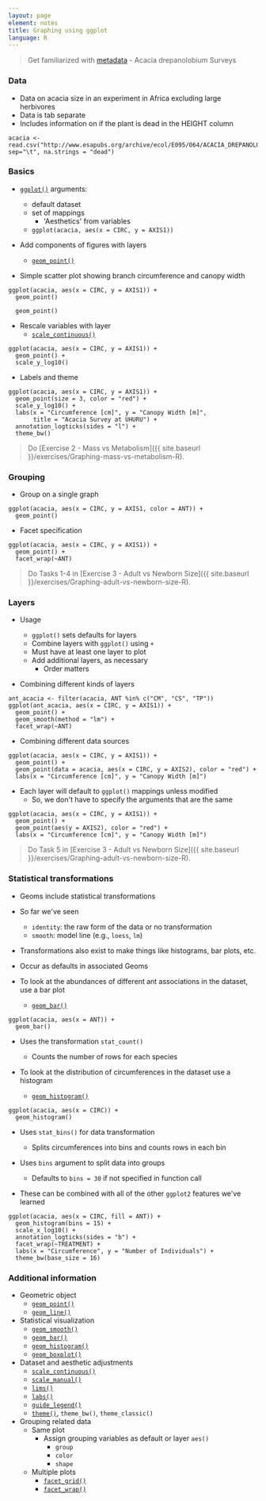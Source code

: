 ```yaml
---
layout: page
element: notes
title: Graphing using ggplot
language: R
---
```

 
> Get familiarized with [metadata](http://www.esapubs.org/archive/ecol/E095/064/metadata.php) - Acacia drepanolobium Surveys

### Data

* Data on acacia size in an experiment in Africa excluding large herbivores
* Data is tab separate
* Includes information on if the plant is dead in the HEIGHT column

```
acacia <- read.csv("http://www.esapubs.org/archive/ecol/E095/064/ACACIA_DREPANOLOBIUM_SURVEY.txt", sep="\t", na.strings = "dead")
```

### Basics

* [`ggplot()`](http://docs.ggplot2.org/current/ggplot.html) arguments:
    * default dataset 
    * set of mappings
        * 'Aesthetics' from variables
    * `ggplot(acacia, aes(x = CIRC, y = AXIS1))`
* Add components of figures with layers
    * [`geom_point()`](http://docs.ggplot2.org/current/geom_point.html)

* Simple scatter plot showing branch circumference and canopy width

```
ggplot(acacia, aes(x = CIRC, y = AXIS1)) + 
  geom_point()

  geom_point()
```

* Rescale variables with layer
    * [`scale_continuous()`](http://docs.ggplot2.org/current/scale_continuous.html)

```
ggplot(acacia, aes(x = CIRC, y = AXIS1)) +
  geom_point() +
  scale_y_log10()
```

* Labels and theme

```
ggplot(acacia, aes(x = CIRC, y = AXIS1)) +
  geom_point(size = 3, color = "red") +
  scale_y_log10() +
  labs(x = "Circumference [cm]", y = "Canopy Width [m]",
       title = "Acacia Survey at UHURU") +
  annotation_logticks(sides = "l") +
  theme_bw()
```

> Do [Exercise 2 - Mass vs Metabolism]({{ site.baseurl }}/exercises/Graphing-mass-vs-metabolism-R).

### Grouping

* Group on a single graph

```
ggplot(acacia, aes(x = CIRC, y = AXIS1, color = ANT)) +
  geom_point()
```

* Facet specification

```
ggplot(acacia, aes(x = CIRC, y = AXIS1)) +
  geom_point() +
  facet_wrap(~ANT)
```

> Do Tasks 1-4 in [Exercise 3 - Adult vs Newborn Size]({{ site.baseurl }}/exercises/Graphing-adult-vs-newborn-size-R).

### Layers

* Usage
    * `ggplot()` sets defaults for layers
    * Combine layers with `ggplot()` using `+`
    * Must have at least one layer to plot
    * Add additional layers, as necessary
        * Order matters

* Combining different kinds of layers

```
ant_acacia <- filter(acacia, ANT %in% c("CM", "CS", "TP"))
ggplot(ant_acacia, aes(x = CIRC, y = AXIS1)) +
  geom_point() +
  geom_smooth(method = "lm") +
  facet_wrap(~ANT)
```

* Combining different data sources

```
ggplot(acacia, aes(x = CIRC, y = AXIS1)) +
  geom_point() +
  geom_point(data = acacia, aes(x = CIRC, y = AXIS2), color = "red") +
  labs(x = "Circumference [cm]", y = "Canopy Width [m]")
```

* Each layer will default to `ggplot()` mappings unless modified
    * So, we don't have to specify the arguments that are the same

```
ggplot(acacia, aes(x = CIRC, y = AXIS1)) +
  geom_point() +
  geom_point(aes(y = AXIS2), color = "red") +
  labs(x = "Circumference [cm]", y = "Canopy Width [m]")
```

> Do Task 5 in [Exercise 3 - Adult vs Newborn Size]({{ site.baseurl }}/exercises/Graphing-adult-vs-newborn-size-R).

### Statistical transformations

* Geoms include statistical transformations
* So far we've seen
    * `identity`: the raw form of the data or no transformation
    * `smooth`: model line (e.g., `loess`, `lm`)
* Transformations also exist to make things like histograms, bar plots, etc.
* Occur as defaults in associated Geoms

* To look at the abundances of different ant associations in the dataset, use a
bar plot
    * [`geom_bar()`](http://docs.ggplot2.org/current/geom_bar.html)

```
ggplot(acacia, aes(x = ANT)) + 
  geom_bar()
```

* Uses the transformation `stat_count()`
    * Counts the number of rows for each species

* To look at the distribution of circumferences in the dataset use a histogram
    * [`geom_histogram()`](http://docs.ggplot2.org/current/geom_histogram.html)

```
ggplot(acacia, aes(x = CIRC)) +
  geom_histogram()
```

* Uses `stat_bins()` for data transformation
    * Splits circumferences into bins and counts rows in each bin
* Uses `bins` argument to split data into groups
    * Defaults to `bins = 30` if not specified in function call

* These can be combined with all of the other `ggplot2` features we've learned

```
ggplot(acacia, aes(x = CIRC, fill = ANT)) +
  geom_histogram(bins = 15) +
  scale_x_log10() +
  annotation_logticks(sides = "b") +
  facet_wrap(~TREATMENT) +
  labs(x = "Circumference", y = "Number of Individuals") +
  theme_bw(base_size = 16)
```

### Additional information

* Geometric object
    * [`geom_point()`](http://docs.ggplot2.org/current/geom_point.html)
    * [`geom_line()`](http://docs.ggplot2.org/current/geom_path.html)
* Statistical visualization
    * [`geom_smooth()`](http://docs.ggplot2.org/current/geom_smooth.html)
    * [`geom_bar()`](http://docs.ggplot2.org/current/geom_bar.html)
    * [`geom_histogram()`](http://docs.ggplot2.org/current/geom_histogram.html)
    * [`geom_boxplot()`](http://docs.ggplot2.org/current/geom_boxplot.html)
* Dataset and aesthetic adjustments
    * [`scale_continuous()`](http://docs.ggplot2.org/current/scale_continuous.html)
    * [`scale_manual()`](http://docs.ggplot2.org/current/scale_manual.html)
    * [`lims()`](http://docs.ggplot2.org/current/lims.html)
    * [`labs()`](http://docs.ggplot2.org/current/labs.html)
    * [`guide_legend()`](http://docs.ggplot2.org/current/guide_legend.html)
    * [`theme()`](http://docs.ggplot2.org/current/theme.html), `theme_bw()`, `theme_classic()`
* Grouping related data
    * Same plot
        * Assign grouping variables as default or layer `aes()`
            * `group`
            * `color`
            * `shape`
    * Multiple plots
        * [`facet_grid()`](http://docs.ggplot2.org/current/facet_grid.html)
        * [`facet_wrap()`](http://docs.ggplot2.org/current/facet_wrap.html)
